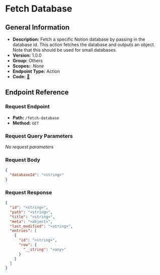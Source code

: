 # Fetch Database

## General Information

- **Description:** Fetch a specific Notion database by passing in the database id. This action fetches the database and outputs an object. Note that this should be used for small databases.
- **Version:** 1.0.0
- **Group:** Others
- **Scopes:**: _None_
- **Endpoint Type:** Action
- **Code:** [🔗](https://github.com/NangoHQ/integration-templates/tree/main/integrations/notion/actions/fetch-database.ts)

## Endpoint Reference

### Request Endpoint

- **Path:** `/fetch-database`
- **Method:** `GET`

### Request Query Parameters

_No request parameters_

### Request Body

```json
{
  "databaseId": "<string>"
}
```

### Request Response

```json
{
  "id": "<string>",
  "path": "<string>",
  "title": "<string>",
  "meta": "<object>",
  "last_modified": "<string>",
  "entries": [
    {
      "id": "<string>",
      "row": {
        "__string": "<any>"
      }
    }
  ]
}
```
